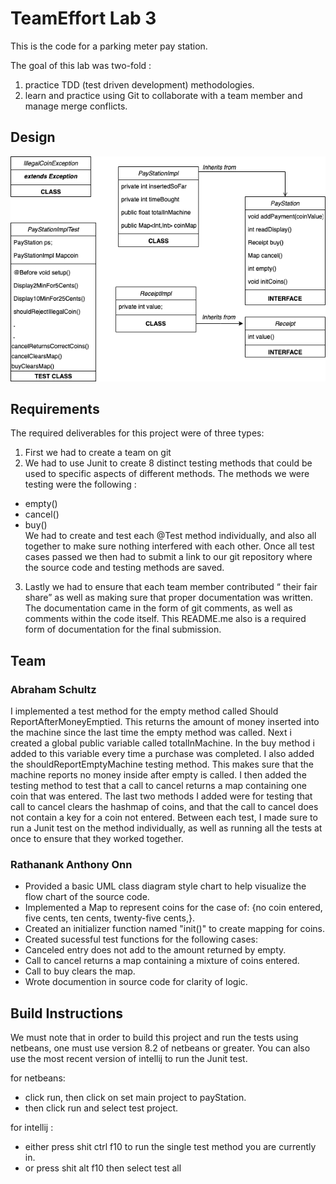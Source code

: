 # TeamEffort Lab 3
This is the code for a parking meter pay station.

The goal of this lab was two-fold :
1. practice TDD (test driven development) methodologies.
2. learn and practice using Git to collaborate with a team member and manage 
merge conflicts. 
## Design
![UML Diagram](https://github.com/3296Spring2020/paystation-02-onn-schultz-teameffort/raw/master/FlowDiagram.png)

## Requirements
The required deliverables for this project were of three types:
1. First we had to create a team on git
2. We had to use Junit to create 8 distinct testing methods that could be used to specific aspects of different methods.  The methods we were testing were the following :
- empty()
- cancel()
- buy() <br/>
We had to create and test each @Test method individually, and also all together to make sure nothing interfered with each other.
Once all test cases passed we then had to submit a link to our git repository where the source code and testing methods are saved.
3. Lastly we had to ensure that each team member contributed “ their fair share” as well as making sure that proper documentation was written. The documentation came in the form of git comments, as well as comments within the code itself.  This README.me also is a required form of documentation for the final submission. 

## Team

### Abraham Schultz
I implemented a test method for the empty method called Should ReportAfterMoneyEmptied.
This returns the amount of money inserted into the machine since the last time the empty method was called.
Next i created a global public variable called totalInMachine. In the buy method i added to this variable every time a purchase was completed.
I also added the shouldReportEmptyMachine testing method. This makes sure that the machine reports no money inside after empty is called.
I then added the testing method to test that a call to cancel returns a map containing one coin that was entered. The last two methods I added were for testing that call to cancel clears the hashmap of coins, and that the call to cancel does not contain a key for a coin not entered. Between each test, I made sure to run a Junit test on the method individually, as well as running all the tests at once to ensure that they worked together.


### Rathanank Anthony Onn

- Provided a basic UML class diagram style chart to help visualize the flow chart of the source code.
- Implemented a Map to represent coins for the case of: {no coin entered, five cents, ten cents, twenty-five cents,}.
- Created an initializer function named "init()" to create mapping for coins.
- Created sucessful test functions for the following cases: 
- Canceled entry does not add to the amount returned by empty.
- Call to cancel returns a map containing a mixture of coins entered. 
- Call to buy clears the map.
- Wrote documention in source code for clarity of logic.    

## Build Instructions
We must note that in order to build this project and run the tests using netbeans, one must use version 8.2 of netbeans or greater. You can also use the most recent version of intellij to run the Junit test.

for netbeans:
- click run, then click on set main project to payStation.
- then click run and select test project.

for intellij :
- either press shit ctrl f10 to run the single test method you are currently in.
- or press shit alt f10 then select test all

